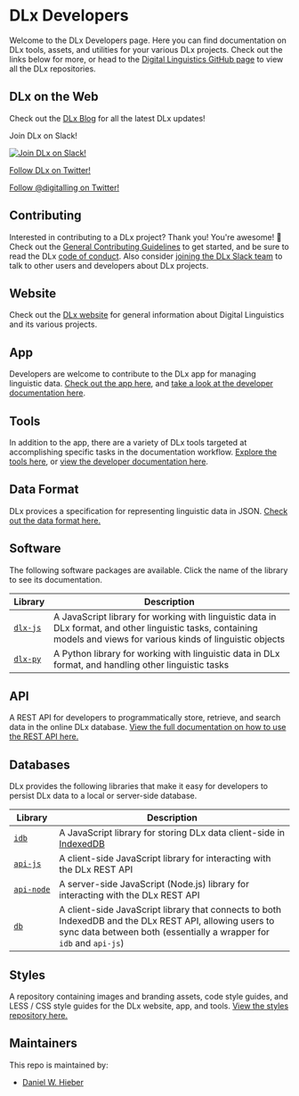 # DLx Developers
Welcome to the DLx Developers page. Here you can find documentation on DLx tools, assets, and utilities for your various DLx projects. Check out the links below for more, or head to the [Digital Linguistics GitHub page][11] to view all the DLx repositories.

## DLx on the Web

Check out the [DLx Blog][18] for all the latest DLx updates!

Join DLx on Slack!

[![Join DLx on Slack!][21]][20]

[Follow DLx on Twitter!][22]

<a href="https://twitter.com/digitalling" class="twitter-follow-button" data-show-count="true">Follow @digitalling on Twitter!</a>

<script async src="//platform.twitter.com/widgets.js" charset="utf-8"></script>

## Contributing
Interested in contributing to a DLx project? Thank you! You're awesome! :star2: Check out the [General Contributing Guidelines][17] to get started, and be sure to read the DLx [code of conduct][19]. Also consider [joining the DLx Slack team][20] to talk to other users and developers about DLx projects.

## Website
Check out the [DLx website][12] for general information about Digital Linguistics and its various projects.

## App
Developers are welcome to contribute to the DLx app for managing linguistic data. [Check out the app here][13], and [take a look at the developer documentation here][14].

## Tools
In addition to the app, there are a variety of DLx tools targeted at accomplishing specific tasks in the documentation workflow. [Explore the tools here][15], or [view the developer documentation here][16].

## Data Format
DLx provices a specification for representing linguistic data in JSON. [Check out the data format here.][8]

## Software
The following software packages are available. Click the name of the library to see its documentation.

Library       | Description
------------- | -----------
[`dlx‑js`][1] | A JavaScript library for working with linguistic data in DLx format, and other linguistic tasks, containing models and views for various kinds of linguistic objects
[`dlx-py`][2] | A Python library for working with linguistic data in DLx format, and handling other linguistic tasks

## API
A REST API for developers to programmatically store, retrieve, and search data in the online DLx database. [View the full documentation on how to use the REST API here.][7]

## Databases
DLx provides the following libraries that make it easy for developers to persist DLx data to a local or server-side database.

Library             | Description
------------------- | -----------
[`idb`][10]         | A JavaScript library for storing DLx data client-side in [IndexedDB][3]
[`api‑js`][4]       | A client-side JavaScript library for interacting with the DLx REST API
[`api‑node`][5]     | A server-side JavaScript (Node.js) library for interacting with the DLx REST API
[`db`][6]           | A client-side JavaScript library that connects to both IndexedDB and the DLx REST API, allowing users to sync data between both (essentially a wrapper for `idb` and `api-js`)

## Styles
A repository containing images and branding assets, code style guides, and LESS / CSS style guides for the DLx website, app, and tools. [View the styles repository here.][9]

## Maintainers
This repo is maintained by:
- [Daniel W. Hieber][23]

[1]:  http://developer.digitallinguistics.io/dlx-js/
[2]:  http://developer.digitallinguistics.io/dlx-py/
[3]:  http://developer.mozilla.org/en-US/docs/Web/API/IndexedDB_API/
[4]:  http://developer.digitallinguistics.io/api-js/
[5]:  http://developer.digitallinguistics.io/api-node/
[6]:  http://developer.digitallinguistics.io/db-js/
[7]:  http://developer.digitallinguistics.io/api/
[8]:  http://developer.digitallinguistics.io/spec/
[9]:  http://developer.digitallinguistics.io/styles/
[10]: http://developer.digitallinguistics.io/idb/
[11]: https://github.com/digitallinguistics/
[12]: https://digitallinguistics.io/
[13]: https://app.digitallinguistics.io/
[14]: http://developer.digitallinguistics.io/app/
[15]: https://tools.digitallinguistics.io/
[16]: https://github.com/digitallinguistics/tools#readme
[17]: https://github.com/digitallinguistics/digitallinguistics.github.io/blob/master/CONTRIBUTING.md
[18]: http://blog.digitallinguistics.io/tag/developers/
[19]: https://github.com/digitallinguistics/digitallinguistics.github.io/blob/master/CODE_OF_CONDUCT.md
[20]: https://slack.digitallinguistics.io/
[21]: https://dlx-slack.azurewebsites.net/badge.svg
[22]:https://twitter.com/digitalling
[23]: https://github.com/dwhieb
